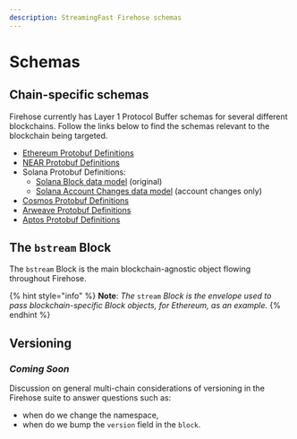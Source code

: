 ```yaml
---
description: StreamingFast Firehose schemas
---
```


# Schemas

## Chain-specific schemas

Firehose currently has Layer 1 Protocol Buffer schemas for several different blockchains. Follow the links below to find the schemas relevant to the blockchain being targeted.

* [Ethereum Protobuf Definitions](https://github.com/streamingfast/firehose-ethereum/blob/develop/proto/sf/ethereum/type/v2/type.proto)
* [NEAR Protobuf Definitions](https://github.com/streamingfast/firehose-near/blob/develop/proto/sf/near/type/v1/type.proto)
* Solana Protobuf Definitions:
  * [Solana Block data model](https://github.com/streamingfast/sf-solana/blob/develop/proto/sf/solana/type/v1/type.proto) (original)
  * [Solana Account Changes data model](https://github.com/streamingfast/firehose-solana/blob/develop/proto/sf/solana/type/v1/account.proto) (account changes only)
* [Cosmos Protobuf Definitions](https://github.com/figment-networks/proto-cosmos/blob/main/sf/cosmos/type/v1/type.proto)
* [Arweave Protobuf Definitions](https://github.com/streamingfast/firehose-arweave/blob/develop/proto/sf/arweave/type/v1/type.proto)
* [Aptos Protobuf Definitions](https://github.com/aptos-labs/aptos-core/blob/main/crates/aptos-protos/proto/aptos/extractor/v1/extractor.proto)

## The `bstream` Block

The `bstream` Block is the main blockchain-agnostic object flowing throughout Firehose.

{% hint style="info" %}
**Note**: _The_ `stream` _Block is the envelope used to pass blockchain-specific Block objects, for Ethereum, as an example._
{% endhint %}

## Versioning

### _**Coming Soon**_

Discussion on general multi-chain considerations of versioning in the Firehose suite to answer questions such as:

* when do we change the namespace,
* when do we bump the `version` field in the `block`.
